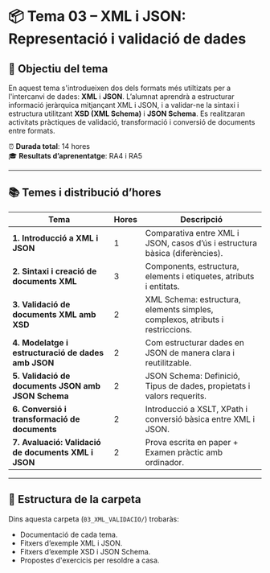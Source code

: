 # 📦 Tema 03 –  XML i JSON: Representació i validació de dades

## 🌟 Objectiu del tema

En aquest tema s'introdueixen dos dels formats més utiltizats per a l'intercanvi de dades: **XML** i **JSON**. L’alumnat aprendrà a estructurar informació jeràrquica mitjançant XML i JSON, i a validar-ne la sintaxi i estructura utilitzant **XSD (XML Schema)** i **JSON Schema**. Es realitzaran activitats pràctiques de validació, transformació i conversió de documents entre formats.

⏰ **Durada total**: 14 hores  
🎓 **Resultats d’aprenentatge**: RA4 i RA5

---

## 📚 Temes i distribució d’hores

| Tema                                                   | Hores | Descripció                                                                      |
| ------------------------------------------------------ | ----- | ------------------------------------------------------------------------------- |
| **1. Introducció a XML i JSON**                        | 1     | Comparativa entre XML i JSON, casos d’ús i estructura bàsica (diferències).     |
| **2. Sintaxi i creació de documents XML**              | 3     | Components, estructura, elements i etiquetes, atributs i entitats.              |
| **3. Validació de documents XML amb XSD**              | 2     | XML Schema: estructura, elements simples, complexos, atributs i restriccions.   |
| **4. Modelatge i estructuració de dades amb JSON**     | 2     | Com estructurar dades en JSON de manera clara i reutilitzable.                  |
| **5. Validació de documents JSON amb JSON Schema**     | 2     | JSON Schema: Definició, Tipus de dades, propietats i valors requerits.          |
| **6. Conversió i transformació de documents**          | 2     | Introducció a XSLT, XPath i conversió bàsica entre XML i JSON.                  |
| **7. Avaluació: Validació de documents XML i JSON**    | 2     | Prova escrita en paper + Examen pràctic amb ordinador.                          |

---

## 📁 Estructura de la carpeta

Dins aquesta carpeta (`03_XML_VALIDACIO/`) trobaràs:

- Documentació de cada tema.
- Fitxers d’exemple XML i JSON.
- Fitxers d’exemple XSD i JSON Schema.
- Propostes d'exercicis per resoldre a casa.